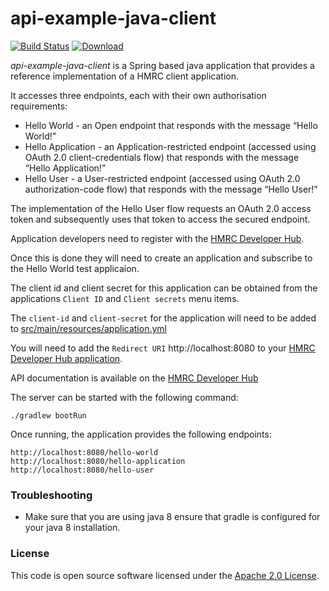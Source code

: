 api-example-java-client
=======================

[![Build Status](https://travis-ci.org/hmrc/api-example-java-client.svg?branch=master)](https://travis-ci.org/hmrc/api-example-java-client) [ ![Download](https://api.bintray.com/packages/hmrc/releases/api-example-java-client/images/download.svg) ](https://bintray.com/hmrc/releases/api-example-java-client/_latestVersion)


*api-example-java-client* is a Spring based java application that provides a reference implementation of a HMRC client application.

It accesses three endpoints, each with their own authorisation requirements:

* Hello World - an Open endpoint that responds with the message “Hello World!”
* Hello Application - an Application-restricted endpoint (accessed using OAuth 2.0 client-credentials flow) that responds with the message “Hello Application!”
* Hello User - a User-restricted endpoint (accessed using OAuth 2.0 authorization-code flow) that responds with the message “Hello User!”

The implementation of the Hello User flow requests an OAuth 2.0 access token and subsequently uses that token to access the secured endpoint.

Application developers need to register with the [HMRC Developer Hub]( https://developer.service.hmrc.gov.uk).

Once this is done they will need to create an application and subscribe to the Hello World test applicaion.

The client id and client secret for this application can be obtained from the applications `Client ID` and `Client secrets` menu items.

The `client-id` and `client-secret` for the application will need to be added to [src/main/resources/application.yml](src/main/resources/application.yml)

You will need to add the `Redirect URI` http://localhost:8080 to your [HMRC Developer Hub application](https://developer.service.hmrc.gov.uk/developer/applications/).

API documentation is available on the [HMRC Developer Hub](https://developer.service.hmrc.gov.uk/api-documentation)


The server can be started with the following command:
```
./gradlew bootRun
```

Once running, the application provides the following endpoints:

```
http://localhost:8080/hello-world
http://localhost:8080/hello-application
http://localhost:8080/hello-user
```

### Troubleshooting

- Make sure that you are using java 8 ensure that gradle is configured for your java 8 installation.


### License

This code is open source software licensed under the [Apache 2.0 License]("http://www.apache.org/licenses/LICENSE-2.0.html").
